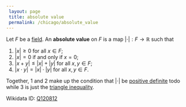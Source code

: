 ```yaml
---
 layout: page
 title: absolute value
 permalink: /chicago/absolute_value
---
```

Let $F$ be a [field](https://mathgloss.github.io/MathGloss/chicago/field). An **absolute value** on $F$ is a map $|\cdot|:F\to \mathbb R$ such that 
1. $|x| \geq 0$ for all $x\in F$;
2. $|x| = 0$ if and only if $x=0$;
3. $|x+y| \leq |x| + |y|$ for all $x,y\in F$;
4. $|x\cdot y| = |x|\cdot |y|$ for all $x,y\in F$.

Together, $1$ and $2$ make up the condition that $|\cdot|$ be [positive definite](https://mathgloss.github.io/MathGloss/chicago/positive_definite) todo while $3$ is just the [triangle inequality](https://mathgloss.github.io/MathGloss/chicago/norm).

Wikidata ID: [Q120812](https://www.wikidata.org/wiki/Q120812)